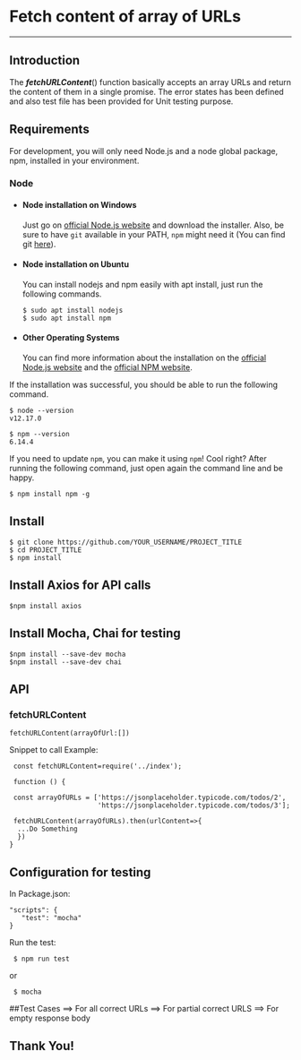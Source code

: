 # Fetch content of array of URLs

---

## Introduction

The _**fetchURLContent**_() function basically accepts an array URLs and return the content of them in a single promise.
The error states has been defined and also test file has been provided for Unit testing purpose.

## Requirements

For development, you will only need Node.js and a node global package, npm, installed in your environment.

### Node

- #### Node installation on Windows

  Just go on [official Node.js website](https://nodejs.org/) and download the installer. Also, be sure to have `git`
  available in your PATH, `npm` might need it (You can find git [here](https://git-scm.com/)).

- #### Node installation on Ubuntu

  You can install nodejs and npm easily with apt install, just run the following commands.

      $ sudo apt install nodejs
      $ sudo apt install npm

- #### Other Operating Systems
  You can find more information about the installation on the [official Node.js website](https://nodejs.org/) and
  the [official NPM website](https://npmjs.org/).

If the installation was successful, you should be able to run the following command.

    $ node --version
    v12.17.0

    $ npm --version
    6.14.4

If you need to update `npm`, you can make it using `npm`! Cool right? After running the following command, just open
again the command line and be happy.

    $ npm install npm -g

## Install

    $ git clone https://github.com/YOUR_USERNAME/PROJECT_TITLE
    $ cd PROJECT_TITLE
    $ npm install

## Install Axios for API calls

    $npm install axios

## Install Mocha, Chai for testing

    $npm install --save-dev mocha 
    $npm install --save-dev chai 

## API

### fetchURLContent

    fetchURLContent(arrayOfUrl:[])

Snippet to call Example:

     const fetchURLContent=require('../index');
      
     function () {

     const arrayOfURLs = ['https://jsonplaceholder.typicode.com/todos/2',
                          'https://jsonplaceholder.typicode.com/todos/3'];
     
     fetchURLContent(arrayOfURLs).then(urlContent=>{
      ...Do Something
      })
    }

## Configuration for testing

In Package.json:

    "scripts": {
       "test": "mocha"
    }

Run the test:

     $ npm run test

or

     $ mocha

##Test Cases
    ==> For all correct URLs
    ==> For partial correct URLS
    ==> For empty response body


 ## Thank You!